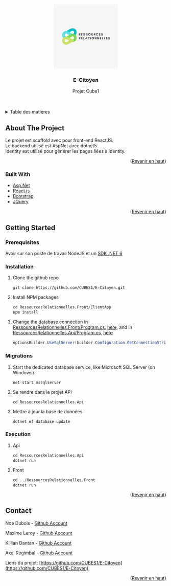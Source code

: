 <div id="top"></div>

<!-- PROJECT LOGO -->
<br />
<div align="center">
  <a href="https://github.com/CUBES1/E-Citoyen">
    <img src="/ASP.NETCoreWebApplication/ClientApp/src/assets/logo.png" alt="Logo" width="200" height="200">
  </a>

<h3 align="center">E-Citoyen</h3>

  <p align="center">
    Projet Cube1
    <br />
    <!-- <a href="https://github.com/CUBES1/E-Citoyen"><strong>Explore the docs »</strong></a> -->
    <br />
    <br />
    <!-- <a href="">Demo</a> -->
  </p>
</div>



<!-- TABLE OF CONTENTS -->
<details>
  <summary>Table des matières</summary>
  <ol>
    <li>
      <a href="#about-the-project">About The Project</a>
      <ul>
        <li><a href="#built-with">Built With</a></li>
      </ul>
    </li>
    <li>
      <a href="#getting-started">Getting Started</a>
      <ul>
        <li><a href="#prerequisites">Prerequisites</a></li>
        <li><a href="#installation">Installation</a></li>
        <li><a href="#executer">Executer le projet</a></li>
      </ul>
    </li>
   	<li><a href="#contact">Contact</a></li>
  </ol>
</details>



<!-- ABOUT THE PROJECT -->
## About The Project

Le projet est scaffold avec pour front-end ReactJS.  
Le backend utilisé est AspNet avec dotnet5.  
Identity est utilisé pour générer les pages liées à identity.

<p align="right">(<a href="#top">Revenir en haut</a>)</p>



### Built With

* [Asp.Net](https://dotnet.microsoft.com/en-us/apps/aspnet)
* [React.js](https://reactjs.org/)
* [Bootstrap](https://getbootstrap.com)
* [JQuery](https://jquery.com)


<p align="right">(<a href="#top">Revenir en haut</a>)</p>



<!-- GETTING STARTED -->
## Getting Started

### Prerequisites

Avoir sur son poste de travail NodeJS et un [SDK .NET 6](https://dotnet.microsoft.com/en-us/download/dotnet/6.0)

### Installation

1. Clone the github repo
   ```
   git clone https://github.com/CUBES1/E-Citoyen.git
   ```
2. Install NPM packages
   ```
   cd RessourcesRelationnelles.Front/ClientApp
   npm install
   ```
3. Change the database connection in [RessourcesRelationnelles.Front/Program.cs](RessourcesRelationnelles.Front/Program.cs), [here](https://github.com/CUBES1/E-Citoyen/blob/cdfcf8c9457948c8cc02115fed932503fdf7b2ea/RessourcesRelationnelles.Front/Program.cs#L16), and in [RessourcesRelationnelles.Api/Program.cs](RessourcesRelationnelles.Api/Program.cs), [here](https://github.com/CUBES1/E-Citoyen/blob/cdfcf8c9457948c8cc02115fed932503fdf7b2ea/RessourcesRelationnelles.Api/Program.cs#L15)
   ```csharp
   optionsBuilder.UseSqlServer(builder.Configuration.GetConnectionString("Your_config_name_from_appsettings.json"));
   ```
### Migrations
1. Start the dedicated database service, like Microsoft SQL Server (on Windows)
    ```
    net start mssqlserver
    ```
2. Se rendre dans le projet API
    ```
    cd RessourcesRelationnelles.Api
    ```
3. Mettre à jour la base de données
    ```
    dotnet ef database update
    ```
### Execution
1. Api
    ```
    cd RessourcesRelationnelles.Api
    dotnet run
    ```
2. Front
    ```
    cd ../RessourcesRelationnelles.Front
    dotnet run
    ```
<p align="right">(<a href="#top">Revenir en haut</a>)</p>


<!-- CONTACT -->
## Contact

Noé Dubois - [Github Account](https://github.com/dracochen1)

Maxime Leroy - [Github Account](https://github.com/Grlmm)

Killian Dantan - [Github Account](https://github.com/killian-dtn)

Axel Regimbal - [Github Account](https://github.com/ThDrAKeN)


Liens du projet: [https://github.com/CUBES1/E-Citoyen](https://github.com/CUBES1/E-Citoyen)

<p align="right">(<a href="#top">Revenir en haut</a>)</p>
